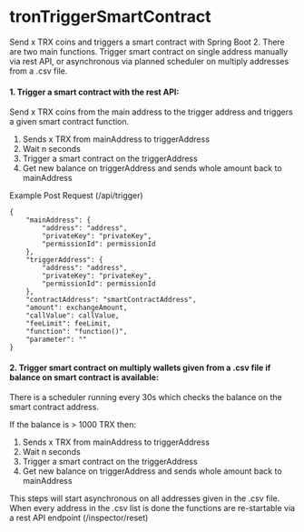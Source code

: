 # tronTriggerSmartContract

Send x TRX coins and triggers a smart contract with Spring Boot 2. There are two main functions. Trigger smart contract on single address manually via rest API, or asynchronous via planned scheduler on multiply addresses from a .csv file.

#### 1. Trigger a smart contract with the rest API:

Send x TRX coins from the main address to the trigger address and triggers a given smart contract function.
   
1. Sends x TRX from mainAddress to triggerAddress
2. Wait n seconds
3. Trigger a smart contract on the triggerAddress
4. Get new balance on triggerAddress and sends whole amount back to mainAddress 
   
Example Post Request (/api/trigger)
```
{
    "mainAddress": {
        "address": "address",
        "privateKey": "privateKey",
        "permissionId": permissionId
    },
    "triggerAddress": {
        "address": "address",
        "privateKey": "privateKey",
        "permissionId": permissionId
    },
    "contractAddress": "smartContractAddress",
    "amount": exchangeAmount,
    "callValue": callValue,
    "feeLimit": feeLimit,
    "function": "function()",
    "parameter": ""
}
```

#### 2. Trigger smart contract on multiply wallets given from a .csv file if balance on smart contract is available: 

There is a scheduler running every 30s which checks the balance on the smart contract address.

If the balance is > 1000 TRX then:
1. Sends x TRX from mainAddress to triggerAddress
2. Wait n seconds
3. Trigger a smart contract on the triggerAddress
4. Get new balance on triggerAddress and sends whole amount back to mainAddress 
   
This steps will start asynchronous on all addresses given in the .csv file. 
When every address in the .csv list is done the functions are re-startable via a rest API endpoint (/inspector/reset)

